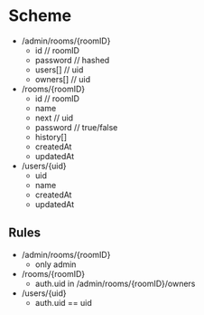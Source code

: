 # Scheme

- /admin/rooms/{roomID}
  - id // roomID
  - password // hashed
  - users[] // uid
  - owners[] // uid
- /rooms/{roomID}
  - id // roomID
  - name
  - next // uid
  - password // true/false
  - history[]
  - createdAt
  - updatedAt
- /users/{uid}
  - uid
  - name
  - createdAt
  - updatedAt

## Rules

- /admin/rooms/{roomID}
  - only admin
- /rooms/{roomID}
  - auth.uid in /admin/rooms/{roomID}/owners
- /users/{uid}
  - auth.uid == uid
